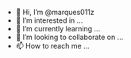 - 👋 Hi, I’m @marques011z
- 👀 I’m interested in ...
- 🌱 I’m currently learning ...
- 💞️ I’m looking to collaborate on ...
- 📫 How to reach me ...

<!---
marques011z/marques011z is a ✨ special ✨ repository because its `README.md` (this file) appears on your GitHub profile.
You can click the Preview link to take a look at your changes.
--->
